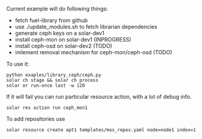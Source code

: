 Current example will do following things:

- fetch fuel-library from github
- use ./update_modules.sh to fetch librarian dependencies
- generate ceph keys on a solar-dev1
- install ceph-mon on solar-dev1 (INPROGRESS)
- install ceph-osd on solar-dev2 (TODO)
- imlement removal mechanism for ceph-mon/ceph-osd (TODO)


To use it:

```
python exaples/library_ceph/ceph.py
solar ch stage && solar ch process
solar or run-once last -w 120
```

If it will fail you can run particular resource action, with a lot of
debug info.

```
solar res action run ceph_mon1
```

To add repositories use

```
solar resource create apt1 templates/mos_repos.yaml node=node1 index=1
```
